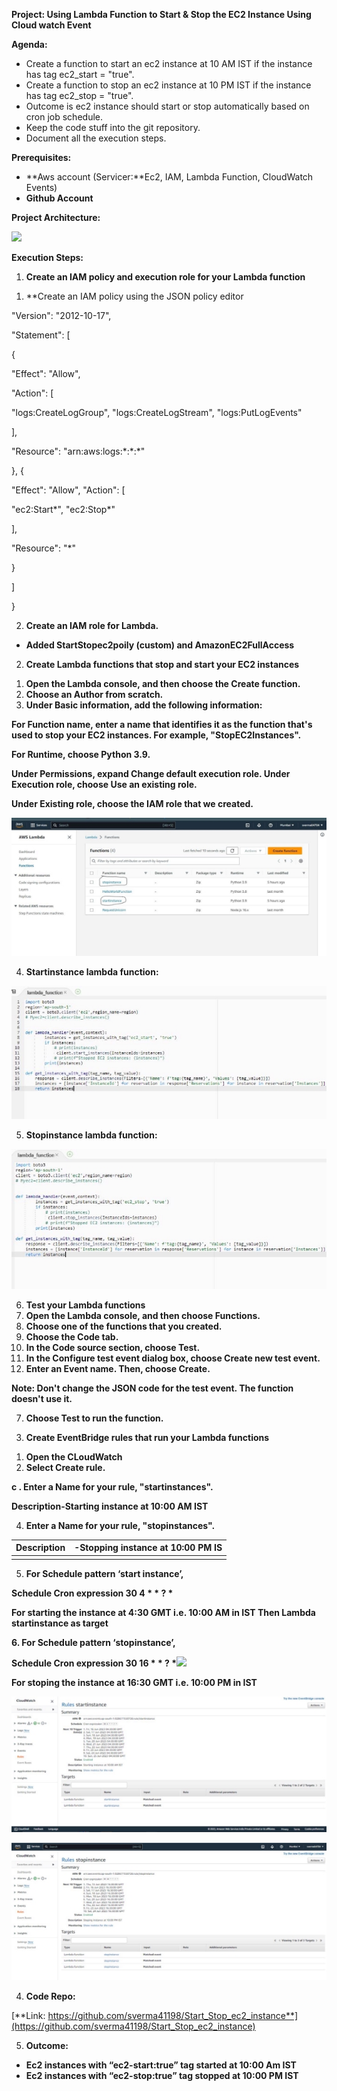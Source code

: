 **Project: Using Lambda Function to Start & Stop the EC2 Instance Using Cloud watch Event**

**Agenda:**

- Create a function to start an ec2 instance at 10 AM IST if the instance has tag ec2\_start = "true".
- Create a function to stop an ec2 instance at 10 PM IST if the instance has tag ec2\_stop = "true".
- Outcome is ec2 instance should start or stop automatically based on cron job schedule.
- Keep the code stuff into the git repository.
- Document all the execution steps.

**Prerequisites:**

- **Aws account (Servicer:**Ec2, IAM, Lambda Function, CloudWatch Events)
- **Github Account**

**Project Architecture:**

![](Readme/Aspose.Words.64e7f0df-54b6-4fd3-acd4-5d18027cfd84.001.png)

**Execution Steps:**

1) **Create an IAM policy and execution role for your Lambda function**
1. **Create an IAM policy using the JSON policy editor

"Version": "2012-10-17",

"Statement": [

{

"Effect": "Allow",

"Action": [

"logs:CreateLogGroup", "logs:CreateLogStream", "logs:PutLogEvents"

],

"Resource": "arn:aws:logs:\*:\*:\*"

}, {

"Effect": "Allow", "Action": [

"ec2:Start\*", "ec2:Stop\*"

],

"Resource": "\*"

}

]

}

2. **Create an IAM role for Lambda.**
- **Added StartStopec2poily (custom) and AmazonEC2FullAccess**
2) **Create Lambda functions that stop and start your EC2 instances**
1. **Open the Lambda console, and then choose the Create function.**
1. **Choose an Author from scratch.**
1. **Under Basic information, add the following information:**

**For Function name, enter a name that identifies it as the function that's used to stop your EC2 instances. For example, "StopEC2Instances".**

**For Runtime, choose Python 3.9.**

**Under Permissions, expand Change default execution role. Under Execution role, choose Use an existing role.**

**Under Existing role, choose the IAM role that we created.**

![](Readme/Aspose.Words.64e7f0df-54b6-4fd3-acd4-5d18027cfd84.002.jpeg)

4. **Startinstance lambda function:**

![](Readme/Aspose.Words.64e7f0df-54b6-4fd3-acd4-5d18027cfd84.003.jpeg)

5. **Stopinstance lambda function:**

![](Readme/Aspose.Words.64e7f0df-54b6-4fd3-acd4-5d18027cfd84.004.jpeg)

6. **Test your Lambda functions**
1. **Open the Lambda console, and then choose Functions.**
1. **Choose one of the functions that you created.**
1. **Choose the Code tab.**
1. **In the Code source section, choose Test.**
1. **In the Configure test event dialog box, choose Create new test event.**
1. **Enter an Event name. Then, choose Create.**

**Note: Don't change the JSON code for the test event. The function doesn't use it.**

7. **Choose Test to run the function.**
3) **Create EventBridge rules that run your Lambda functions**
1. **Open the CLoudWatch**
1. **Select Create rule.**

**c . Enter a Name for your rule, "startinstances".**

**Description-Starting instance at 10:00 AM IST**

4. **Enter a Name for your rule, "stopinstances".**



|**Description**|**-Stopping instance at 10:00 PM IS**|
| - | - |
|||
5. **For Schedule pattern ‘start instance’,**

**Schedule Cron expression 30 4 \* \* ? \***

**For starting the instance at 4:30 GMT i.e. 10:00 AM in IST Then Lambda startinstance as target**

**6. For Schedule pattern ‘stopinstance’,**

**Schedule Cron expression 30 16 \* \* ? \*![](Readme/Aspose.Words.64e7f0df-54b6-4fd3-acd4-5d18027cfd84.005.png)**

**For stoping the instance at 16:30 GMT i.e. 10:00 PM in IST**

![](Readme/Aspose.Words.64e7f0df-54b6-4fd3-acd4-5d18027cfd84.006.jpeg)

![](Readme/Aspose.Words.64e7f0df-54b6-4fd3-acd4-5d18027cfd84.007.jpeg)

4) **Code Repo:**

[**Link: https://github.com/sverma41198/Start_Stop_ec2_instance**](https://github.com/sverma41198/Start_Stop_ec2_instance)

5) **Outcome:**
- **Ec2 instances with “ec2-start:true” tag started at 10:00 Am IST**
- **Ec2 instances with “ec2-stop:true” tag stopped at 10:00 PM IST**
